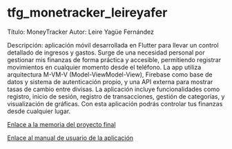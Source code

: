 # tfg_monetracker_leireyafer

Título: MoneyTracker
Autor: Leire Yagüe Fernández

Descripción: aplicación móvil desarrollada en Flutter para llevar un control detallado de ingresos y gastos. Surge de una necesidad personal por gestionar mis finanzas de forma práctica y accesible, permitiendo registrar movimientos en cualquier momento desde el teléfono. La app utiliza arquitectura M-VM-V (Model-ViewModel-View), Firebase como base de datos y sistema de autenticación propio, y una API externa para mostrar tasas de cambio entre divisas. La aplicación incluye funcionalidades como registro, inicio de sesión, registro de transacciones, gestión de categorías, y visualización de gráficas. 
Con esta aplicación podrás controlar tus finanzas desde cualquier lugar.

[Enlace a la memoria del proyecto final](Yagüe_Fernández_Leire_Memoria.pdf)

[Enlace al manual de usuario de la aplicación](Yagüe_Fernández_Leire_ManualUsuario.pdf)

